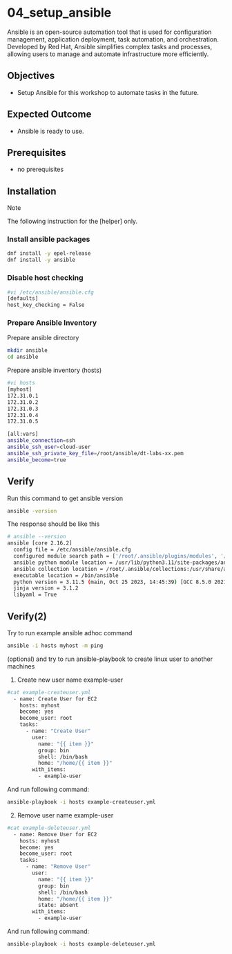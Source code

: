 # 04_setup_ansible
Ansible is an open-source automation tool that is used for configuration management, application deployment, task automation, and orchestration. Developed by Red Hat, Ansible simplifies complex tasks and processes, allowing users to manage and automate infrastructure more efficiently.

## Objectives
- Setup Ansible for this workshop to automate tasks in the future.

## Expected Outcome
- Ansible is ready to use.

## Prerequisites
- no prerequisites

## Installation
> [!NOTE]
> The following instruction for the [helper] only.

### Install ansible packages
```sh
dnf install -y epel-release 
dnf install -y ansible 
```

### Disable host checking
```sh
#vi /etc/ansible/ansible.cfg 
[defaults] 
host_key_checking = False 
```

### Prepare Ansible Inventory
Prepare ansible directory
```sh
mkdir ansible 
cd ansible 
```

Prepare ansible inventory (hosts)
```sh
#vi hosts 
[myhost] 
172.31.0.1 
172.31.0.2
172.31.0.3
172.31.0.4
172.31.0.5

[all:vars] 
ansible_connection=ssh 
ansible_ssh_user=cloud-user 
ansible_ssh_private_key_file=/root/ansible/dt-labs-xx.pem 
ansible_become=true 
```

## Verify
Run this command to get ansible version
```sh
ansible -version 
```
The response should be like this
```sh
# ansible --version
ansible [core 2.16.2]
  config file = /etc/ansible/ansible.cfg
  configured module search path = ['/root/.ansible/plugins/modules', '/usr/share/ansible/plugins/modules']
  ansible python module location = /usr/lib/python3.11/site-packages/ansible
  ansible collection location = /root/.ansible/collections:/usr/share/ansible/collections
  executable location = /bin/ansible
  python version = 3.11.5 (main, Oct 25 2023, 14:45:39) [GCC 8.5.0 20210514 (Red Hat 8.5.0-21)] (/usr/bin/python3.11)
  jinja version = 3.1.2
  libyaml = True 
```

## Verify(2)
Try to run example ansible adhoc command
```sh
ansible -i hosts myhost -m ping
```

(optional) and try to run ansible-playbook to create linux user to another machines

1) Create new user name example-user
```sh
#cat example-createuser.yml
  - name: Create User for EC2 
    hosts: myhost 
    become: yes 
    become_user: root 
    tasks: 
      - name: "Create User"
        user: 
          name: "{{ item }}" 
          group: bin 
          shell: /bin/bash 
          home: "/home/{{ item }}" 
        with_items: 
          - example-user
```
And run following command:
```sh
ansible-playbook -i hosts example-createuser.yml
```

2) Remove user name example-user
```sh
#cat example-deleteuser.yml
  - name: Remove User for EC2 
    hosts: myhost 
    become: yes 
    become_user: root 
    tasks: 
      - name: "Remove User" 
        user: 
          name: "{{ item }}" 
          group: bin 
          shell: /bin/bash 
          home: "/home/{{ item }}" 
          state: absent 
        with_items: 
          - example-user
```
And run following command:
```sh
ansible-playbook -i hosts example-deleteuser.yml
```
